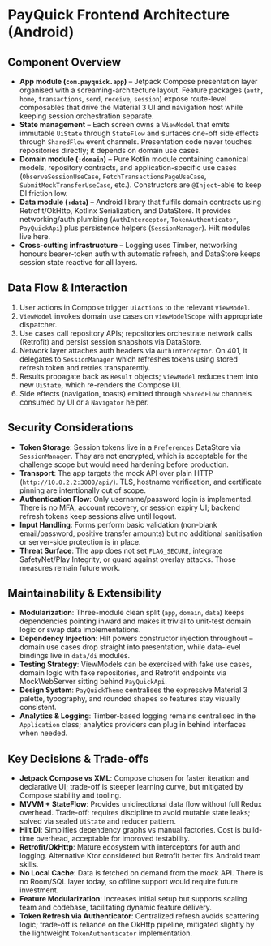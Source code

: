 # PayQuick Frontend Architecture (Android)

## Component Overview

- **App module (`com.payquick.app`)** – Jetpack Compose presentation layer organised with a screaming-architecture layout. Feature packages (`auth`, `home`, `transactions`, `send`, `receive`, `session`) expose route-level composables that drive the Material 3 UI and navigation host while keeping session orchestration separate.
- **State management** – Each screen owns a `ViewModel` that emits immutable `UiState` through `StateFlow` and surfaces one-off side effects through `SharedFlow` event channels. Presentation code never touches repositories directly; it depends on domain use cases.
- **Domain module (`:domain`)** – Pure Kotlin module containing canonical models, repository contracts, and application-specific use cases (`ObserveSessionUseCase`, `FetchTransactionsPageUseCase`, `SubmitMockTransferUseCase`, etc.). Constructors are `@Inject`-able to keep DI friction low.
- **Data module (`:data`)** – Android library that fulfils domain contracts using Retrofit/OkHttp, Kotlinx Serialization, and DataStore. It provides networking/auth plumbing (`AuthInterceptor`, `TokenAuthenticator`, `PayQuickApi`) plus persistence helpers (`SessionManager`). Hilt modules live here.
- **Cross-cutting infrastructure** – Logging uses Timber, networking honours bearer-token auth with automatic refresh, and DataStore keeps session state reactive for all layers.

## Data Flow & Interaction

1. User actions in Compose trigger `UiAction`s to the relevant `ViewModel`.
2. `ViewModel` invokes domain use cases on `viewModelScope` with appropriate dispatcher.
3. Use cases call repository APIs; repositories orchestrate network calls (Retrofit) and persist session snapshots via DataStore.
4. Network layer attaches auth headers via `AuthInterceptor`. On 401, it delegates to `SessionManager` which refreshes tokens using stored refresh token and retries transparently.
5. Results propagate back as `Result` objects; `ViewModel` reduces them into new `UiState`, which re-renders the Compose UI.
6. Side effects (navigation, toasts) emitted through `SharedFlow` channels consumed by UI or a `Navigator` helper.

## Security Considerations

- **Token Storage**: Session tokens live in a `Preferences` DataStore via `SessionManager`. They are not encrypted, which is acceptable for the challenge scope but would need hardening before production.
- **Transport**: The app targets the mock API over plain HTTP (`http://10.0.2.2:3000/api/`). TLS, hostname verification, and certificate pinning are intentionally out of scope.
- **Authentication Flow**: Only username/password login is implemented. There is no MFA, account recovery, or session expiry UI; backend refresh tokens keep sessions alive until logout.
- **Input Handling**: Forms perform basic validation (non-blank email/password, positive transfer amounts) but no additional sanitisation or server-side protection is in place.
- **Threat Surface**: The app does not set `FLAG_SECURE`, integrate SafetyNet/Play Integrity, or guard against overlay attacks. Those measures remain future work.

## Maintainability & Extensibility

- **Modularization**: Three-module clean split (`app`, `domain`, `data`) keeps dependencies pointing inward and makes it trivial to unit-test domain logic or swap data implementations.
- **Dependency Injection**: Hilt powers constructor injection throughout – domain use cases drop straight into presentation, while data-level bindings live in `data/di` modules.
- **Testing Strategy**: ViewModels can be exercised with fake use cases, domain logic with fake repositories, and Retrofit endpoints via MockWebServer sitting behind `PayQuickApi`.
- **Design System**: `PayQuickTheme` centralises the expressive Material 3 palette, typography, and rounded shapes so features stay visually consistent.
- **Analytics & Logging**: Timber-based logging remains centralised in the `Application` class; analytics providers can plug in behind interfaces when needed.

## Key Decisions & Trade-offs

- **Jetpack Compose vs XML**: Compose chosen for faster iteration and declarative UI; trade-off is steeper learning curve, but mitigated by Compose stability and tooling.
- **MVVM + StateFlow**: Provides unidirectional data flow without full Redux overhead. Trade-off: requires discipline to avoid mutable state leaks; solved via sealed `UiState` and reducer pattern.
- **Hilt DI**: Simplifies dependency graphs vs manual factories. Cost is build-time overhead, acceptable for improved testability.
- **Retrofit/OkHttp**: Mature ecosystem with interceptors for auth and logging. Alternative Ktor considered but Retrofit better fits Android team skills.
- **No Local Cache**: Data is fetched on demand from the mock API. There is no Room/SQL layer today, so offline support would require future investment.
- **Feature Modularization**: Increases initial setup but supports scaling team and codebase, facilitating dynamic feature delivery.
- **Token Refresh via Authenticator**: Centralized refresh avoids scattering logic; trade-off is reliance on the OkHttp pipeline, mitigated slightly by the lightweight `TokenAuthenticator` implementation.
